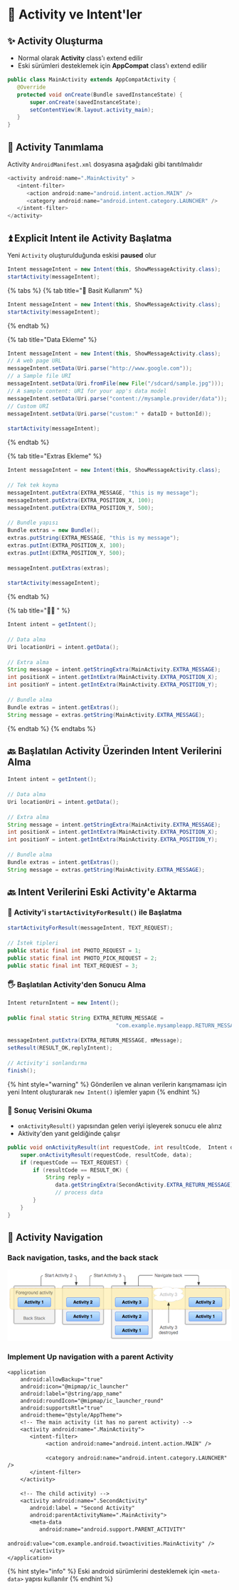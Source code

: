 # 📃 Activity ve Intent'ler

## ✨ Activity Oluşturma

* Normal olarak **Activity** class'ı extend edilir
* Eski sürümleri desteklemek için **AppCompat** class'ı extend edilir

```java
public class MainActivity extends AppCompatActivity {
   @Override
   protected void onCreate(Bundle savedInstanceState) {
       super.onCreate(savedInstanceState);
       setContentView(R.layout.activity_main);
   }
}
```

## 📑 Activity Tanımlama

Activity `AndroidManifest.xml` dosyasına aşağıdaki gibi tanıtılmalıdır

```java
<activity android:name=".MainActivity" >
   <intent-filter>
      <action android:name="android.intent.action.MAIN" />
      <category android:name="android.intent.category.LAUNCHER" />
   </intent-filter>
</activity>
```

## ⏫ Explicit Intent ile Activity Başlatma

Yeni `Activity` oluşturulduğunda eskisi **paused** olur

```java
Intent messageIntent = new Intent(this, ShowMessageActivity.class);
startActivity(messageIntent);
```

{% tabs %}
{% tab title="🎈 Basit Kullanım" %}
```java
Intent messageIntent = new Intent(this, ShowMessageActivity.class);
startActivity(messageIntent);
```
{% endtab %}

{% tab title="Data Ekleme" %}
```java
Intent messageIntent = new Intent(this, ShowMessageActivity.class);
// A web page URL
messageIntent.setData(Uri.parse("http://www.google.com")); 
// a Sample file URI
messageIntent.setData(Uri.fromFile(new File("/sdcard/sample.jpg")));
// A sample content: URI for your app's data model
messageIntent.setData(Uri.parse("content://mysample.provider/data")); 
// Custom URI 
messageIntent.setData(Uri.parse("custom:" + dataID + buttonId));

startActivity(messageIntent);
```
{% endtab %}

{% tab title="Extras Ekleme" %}
```java
Intent messageIntent = new Intent(this, ShowMessageActivity.class);

// Tek tek koyma
messageIntent.putExtra(EXTRA_MESSAGE, "this is my message");
messageIntent.putExtra(EXTRA_POSITION_X, 100);
messageIntent.putExtra(EXTRA_POSITION_Y, 500);

// Bundle yapısı
Bundle extras = new Bundle();
extras.putString(EXTRA_MESSAGE, "this is my message");
extras.putInt(EXTRA_POSITION_X, 100);
extras.putInt(EXTRA_POSITION_Y, 500);

messageIntent.putExtras(extras);

startActivity(messageIntent);
```
{% endtab %}

{% tab title="👨‍💻 " %}
```java
Intent intent = getIntent();

// Data alma
Uri locationUri = intent.getData();

// Extra alma
String message = intent.getStringExtra(MainActivity.EXTRA_MESSAGE); 
int positionX = intent.getIntExtra(MainActivity.EXTRA_POSITION_X);
int positionY = intent.getIntExtra(MainActivity.EXTRA_POSITION_Y);

// Bundle alma
Bundle extras = intent.getExtras();
String message = extras.getString(MainActivity.EXTRA_MESSAGE);
```
{% endtab %}
{% endtabs %}

## 🔙 Başlatılan Activity Üzerinden Intent Verilerini Alma

```java
Intent intent = getIntent();

// Data alma
Uri locationUri = intent.getData();

// Extra alma
String message = intent.getStringExtra(MainActivity.EXTRA_MESSAGE); 
int positionX = intent.getIntExtra(MainActivity.EXTRA_POSITION_X);
int positionY = intent.getIntExtra(MainActivity.EXTRA_POSITION_Y);

// Bundle alma
Bundle extras = intent.getExtras();
String message = extras.getString(MainActivity.EXTRA_MESSAGE);
```

## 🔙 Intent Verilerini Eski Activity'e Aktarma

### 🎈 Activity'i `startActivityForResult()` ile Başlatma

```java
startActivityForResult(messageIntent, TEXT_REQUEST);

// İstek tipleri
public static final int PHOTO_REQUEST = 1;
public static final int PHOTO_PICK_REQUEST = 2;
public static final int TEXT_REQUEST = 3;
```

### 🖐 Başlatılan Activity'den Sonucu Alma

```java
Intent returnIntent = new Intent();

public final static String EXTRA_RETURN_MESSAGE = 
                                  "com.example.mysampleapp.RETURN_MESSAGE";

messageIntent.putExtra(EXTRA_RETURN_MESSAGE, mMessage);
setResult(RESULT_OK,replyIntent);

// Activity'i sonlandırma
finish();
```

{% hint style="warning" %}
Gönderilen ve alınan verilerin karışmaması için yeni Intent oluşturarak `new Intent()` işlemler yapın
{% endhint %}

### 👀 Sonuç Verisini Okuma

* `onActivityResult()` yapısından gelen veriyi işleyerek sonucu ele alırız
* Aktivity'den yanıt geldiğinde çalışır

```java
public void onActivityResult(int requestCode, int resultCode,  Intent data) {
    super.onActivityResult(requestCode, resultCode, data);
    if (requestCode == TEXT_REQUEST) {
        if (resultCode == RESULT_OK) {
            String reply = 
               data.getStringExtra(SecondActivity.EXTRA_RETURN_MESSAGE);
               // process data
        }
    }
}
```

## 🏹 Activity Navigation

### Back navigation, tasks, and the back stack

![](../.gitbook/assets/image%20%286%29.png)

### Implement Up navigation with a parent Activity

```markup
<application
    android:allowBackup="true"
    android:icon="@mipmap/ic_launcher"
    android:label="@string/app_name"
    android:roundIcon="@mipmap/ic_launcher_round"
    android:supportsRtl="true"
    android:theme="@style/AppTheme">
    <!-- The main activity (it has no parent activity) -->
    <activity android:name=".MainActivity">
       <intent-filter>
            <action android:name="android.intent.action.MAIN" />

            <category android:name="android.intent.category.LAUNCHER" />
       </intent-filter>
    </activity>

    <!-- The child activity) -->
    <activity android:name=".SecondActivity"
       android:label = "Second Activity"
       android:parentActivityName=".MainActivity">
       <meta-data
          android:name="android.support.PARENT_ACTIVITY"
          android:value="com.example.android.twoactivities.MainActivity" />
       </activity>
</application>
```

{% hint style="info" %}
Eski android sürümlerini desteklemek için `<meta-data>` yapısı kullanılır
{% endhint %}

